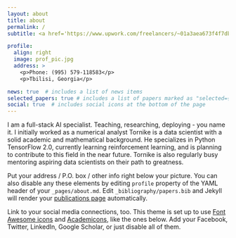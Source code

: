 ```yaml
---
layout: about
title: about
permalink: /
subtitle: <a href='https://www.upwork.com/freelancers/~01a3aea673f4f7db6c'>Freelance Data Scientist at UpWork Inc</a>.

profile:
  align: right
  image: prof_pic.jpg
  address: >
    <p>Phone: (995) 579-118583</p>
    <p>Tbilisi, Georgia</p>

news: true  # includes a list of news items
selected_papers: true # includes a list of papers marked as "selected={true}"
social: true  # includes social icons at the bottom of the page
---
```


I am a full-stack AI specialist. Teaching, researching, deploying - you name it. 
I initially worked as a numerical analyst 
Tornike is a data scientist with a solid academic and mathematical background. He specializes in Python TensorFlow 2.0, currently learning reinforcement learning, and is planning to contribute to this field in the near future. Tornike is also regularly busy mentoring aspiring data scientists on their path to greatness.


Put your address / P.O. box / other info right below your picture. You can also disable any these elements by editing `profile` property of the YAML header of your `_pages/about.md`. Edit `_bibliography/papers.bib` and Jekyll will render your [publications page](/al-folio/publications/) automatically.

Link to your social media connections, too. This theme is set up to use [Font Awesome icons](http://fortawesome.github.io/Font-Awesome/) and [Academicons](https://jpswalsh.github.io/academicons/), like the ones below. Add your Facebook, Twitter, LinkedIn, Google Scholar, or just disable all of them.
